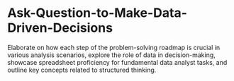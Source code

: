 # Ask-Question-to-Make-Data-Driven-Decisions
Elaborate on how each step of the problem-solving roadmap is crucial in various analysis scenarios, explore the role of data in decision-making, showcase spreadsheet proficiency for fundamental data analyst tasks, and outline key concepts related to structured thinking.
